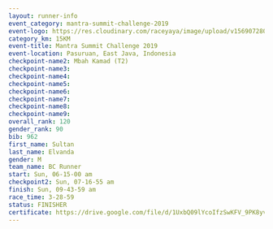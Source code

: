 ```yaml
---
layout: runner-info 
event_category: mantra-summit-challenge-2019 
event-logo: https://res.cloudinary.com/raceyaya/image/upload/v1569072809/logo/mantra-image_segrbx.jpg
category_km: 15KM 
event-title: Mantra Summit Challenge 2019 
event-location: Pasuruan, East Java, Indonesia 
checkpoint-name2: Mbah Kamad (T2) 
checkpoint-name3: 
checkpoint-name4: 
checkpoint-name5: 
checkpoint-name6: 
checkpoint-name7: 
checkpoint-name8: 
checkpoint-name9: 
overall_rank: 120
gender_rank: 90
bib: 962
first_name: Sultan
last_name: Elvanda
gender: M
team_name: BC Runner
start: Sun, 06-15-00 am
checkpoint2: Sun, 07-16-55 am
finish: Sun, 09-43-59 am
race_time: 3-28-59
status: FINISHER
certificate: https://drive.google.com/file/d/1UxbQ09lYcoIfzSwKFV_9PK8yv7HiOWvo/view?usp=sharing
---
```

